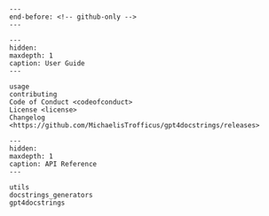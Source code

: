 ```{include} ../README.md
---
end-before: <!-- github-only -->
---
```

[license]: license
[contributor guide]: contributing
[command-line reference]: usage

```{toctree}
---
hidden:
maxdepth: 1
caption: User Guide
---

usage
contributing
Code of Conduct <codeofconduct>
License <license>
Changelog <https://github.com/MichaelisTrofficus/gpt4docstrings/releases>
```

```{toctree}
---
hidden:
maxdepth: 1
caption: API Reference
---

utils
docstrings_generators
gpt4docstrings
```
